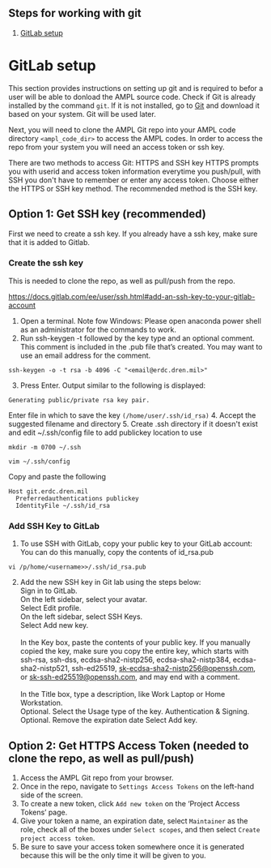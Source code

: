 ## Steps for working with git
1. [GitLab setup](#gitLab-setup)


# GitLab setup
This section provides instructions on setting up git and is required to befor a user will be able to donload the AMPL source code. Check if Git is already installed by the command `git`.  If it is not installed, go to [Git](https://git-scm.com/downloads) and download it based on your system.  Git will be used later.

Next, you will need to clone the AMPL Git repo into your AMPL code directory `<ampl_code_dir>` to access the AMPL codes. In order to access the repo from your system you will need an access token or ssh key.

There are two methods to access Git: HTTPS and SSH key
HTTPS prompts you with userid and access token information everytime you push/pull, with SSH you don't have to remember or enter any access token. Choose either the HTTPS or SSH key method.  The recommended method is the SSH key.


## Option 1: Get SSH key (recommended)
First we need to create a ssh key.  If you already have a ssh key, make sure that it is added to Gitlab.

### Create the ssh key
This is needed to clone the repo, as well as pull/push from the repo.

https://docs.gitlab.com/ee/user/ssh.html#add-an-ssh-key-to-your-gitlab-account

1. Open a terminal. Note fow Windows: Please open anaconda power shell as an administrator for the commands to work.
2. Run ssh-keygen -t followed by the key type and an optional comment. This comment is included in the .pub file that’s created. You may want to use an email address for the comment.

```shell
ssh-keygen -o -t rsa -b 4096 -C "<email@erdc.dren.mil>"
```

3. Press Enter. Output similar to the following is displayed:

`Generating public/private rsa key pair.`

Enter file in which to save the key `(/home/user/.ssh/id_rsa)`
4. Accept the suggested filename and directory
5. Create .ssh directory if it doesn't exist and edit ~/.ssh/config file to add publickey location to use

```
mkdir -m 0700 ~/.ssh
 
vim ~/.ssh/config
```
Copy and paste the following
```
Host git.erdc.dren.mil
  Preferredauthentications publickey
  IdentityFile ~/.ssh/id_rsa

```

### Add SSH Key to GitLab
1. To use SSH with GitLab, copy your public key to your GitLab account: You can do this manually, copy the contents of id_rsa.pub

```shell
vi /p/home/<username>>/.ssh/id_rsa.pub
```

2. Add the new SSH key in Git lab using the steps below:\
Sign in to GitLab.\
On the left sidebar, select your avatar.\
Select Edit profile.\
On the left sidebar, select SSH Keys.\
Select Add new key.\
\
In the Key box, paste the contents of your public key. If you manually copied the key, make sure you copy the entire key, which starts with ssh-rsa, ssh-dss, ecdsa-sha2-nistp256, ecdsa-sha2-nistp384, ecdsa-sha2-nistp521, ssh-ed25519, sk-ecdsa-sha2-nistp256@openssh.com, or sk-ssh-ed25519@openssh.com, and may end with a comment.\
\
In the Title box, type a description, like Work Laptop or Home Workstation.\
Optional. Select the Usage type of the key. Authentication & Signing.\
Optional. Remove the expiration date
Select Add key.

## Option 2: Get HTTPS Access Token (needed to clone the repo, as well as pull/push)

1.	Access the AMPL Git repo from your browser.
2.	Once in the repo, navigate to `Settings Access Tokens` on the left-hand side of the screen.
3.	To create a new token, click `Add new token` on the ‘Project Access Tokens’ page.
4.	Give your token a name, an expiration date, select `Maintainer` as the role, check all of the boxes under `Select scopes`, and then select `Create project access token`.
5.	Be sure to save your access token somewhere once it is generated because this will be the only time it will be given to you.
